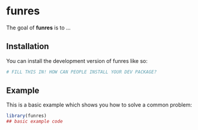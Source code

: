 
# funres

<!-- badges: start -->
<!-- badges: end -->

The goal of **funres** is to ...

## Installation

You can install the development version of funres like so:

``` r
# FILL THIS IN! HOW CAN PEOPLE INSTALL YOUR DEV PACKAGE?
```

## Example

This is a basic example which shows you how to solve a common problem:

``` r
library(funres)
## basic example code
```

